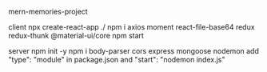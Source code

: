 mern-memories-project

client
npx create-react-app ./
npm i axios moment react-file-base64 redux redux-thunk @material-ui/core
npm start

server
npm init -y
npm i body-parser cors express mongoose nodemon
add "type": "module" in package.json and "start": "nodemon index.js"
